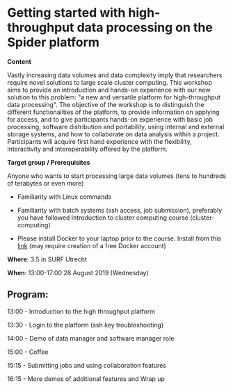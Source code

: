 # Getting started with high-throughput data processing on the Spider platform

**Content**

Vastly increasing data volumes and data complexity imply that researchers require novel solutions to large scale cluster
computing. This workshop aims to provide an introduction and hands-on experience with our new solution to this problem: 
"a new and versatile platform for high-throughput data processing". The objective of the workshop is to distinguish the 
different functionalities of the platform, to provide information on applying for access, and to give participants 
hands-on experience with basic job processing, software distribution and portability, using internal and external 
storage systems, and how to collaborate on data analysis within a project. Participants will acquire first hand experience
with the flexibility, interactivity and interoperability offered by the  platform.

**Target group / Prerequisites**

Anyone who wants to start processing large data volumes (tens to hundreds of terabytes or even more)

  - Familiarity with Linux commands
  
  - Familiarity with batch systems (ssh access, job submission), preferably you have followed Introduction to cluster computing course (cluster-computing)
  
  - Please install Docker to your laptop prior to the course. Install from this [link](https://store.docker.com/search?offering=community&type=edition) (may require creation of a free Docker account)

**Where**: 3.5 in SURF Utrecht

**When**: 13:00-17:00 28 August 2019 (Wednesday)

**Program**:
--------
13:00 - Introduction to the high throughput platform

13:30 - Login to the platform (ssh key troubleshooting)

14:00 - Demo of data manager and software manager role

15:00 - Coffee

15:15 - Submitting jobs and using collaboration features

16:15 - More demos of additional features and Wrap up
